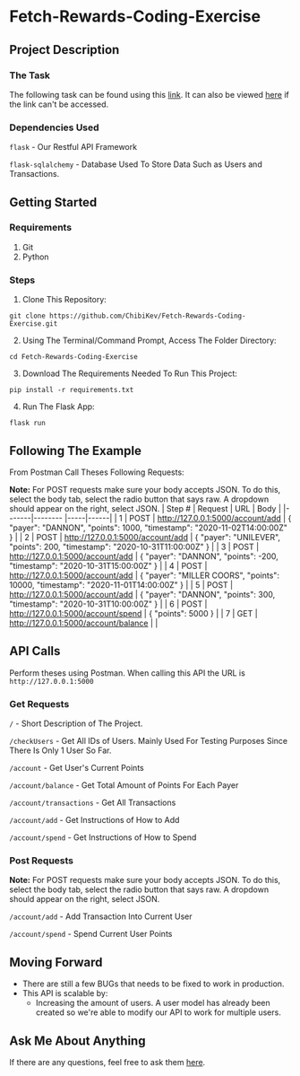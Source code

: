 # Fetch-Rewards-Coding-Exercise
## Project Description
### The Task
The following task can be found using this [link](https://fetch-hiring.s3.us-east-1.amazonaws.com/points.pdf).
It can also be viewed [here](points.pdf) if the link can't be accessed.
### Dependencies Used
`flask` - Our Restful API Framework

`flask-sqlalchemy` - Database Used To Store Data Such as Users and Transactions.
## Getting Started
### Requirements
1. Git
2. Python
### Steps
1. Clone This Repository:
```
git clone https://github.com/ChibiKev/Fetch-Rewards-Coding-Exercise.git
```
2. Using The Terminal/Command Prompt, Access The Folder Directory:
```
cd Fetch-Rewards-Coding-Exercise
```
3. Download The Requirements Needed To Run This Project:
```
pip install -r requirements.txt
```
4. Run The Flask App:
```
flask run
```

## Following The Example
From Postman Call Theses Following Requests:

**Note:** For POST requests make sure your body accepts JSON. To do this, select the body tab, select the radio button that says raw. A dropdown should appear on the right, select JSON.
| Step # | Request | URL | Body |
|-------|-------- |-----|------|
| 1 | POST | http://127.0.0.1:5000/account/add | { "payer": "DANNON", "points": 1000, "timestamp": "2020-11-02T14:00:00Z" } |
| 2 | POST | http://127.0.0.1:5000/account/add | { "payer": "UNILEVER", "points": 200, "timestamp": "2020-10-31T11:00:00Z" } |
| 3 | POST | http://127.0.0.1:5000/account/add | { "payer": "DANNON", "points": -200, "timestamp": "2020-10-31T15:00:00Z" } |
| 4 | POST | http://127.0.0.1:5000/account/add | { "payer": "MILLER COORS", "points": 10000, "timestamp": "2020-11-01T14:00:00Z" } |
| 5 | POST | http://127.0.0.1:5000/account/add | { "payer": "DANNON", "points": 300, "timestamp": "2020-10-31T10:00:00Z" } |
| 6 | POST | http://127.0.0.1:5000/account/spend | { "points": 5000 } |
| 7 | GET | http://127.0.0.1:5000/account/balance | |

## API Calls
Perform theses using Postman.
When calling this API the URL is `http://127.0.0.1:5000`
### Get Requests
`/` - Short Description of The Project.

`/checkUsers` - Get All IDs of Users. Mainly Used For Testing Purposes Since There Is Only 1 User So Far.

`/account` - Get User's Current Points

`/account/balance` - Get Total Amount of Points For Each Payer

`/account/transactions` - Get All Transactions

`/account/add` - Get Instructions of How to Add

`/account/spend` - Get Instructions of How to Spend
### Post Requests
**Note:** For POST requests make sure your body accepts JSON. To do this, select the body tab, select the radio button that says raw. A dropdown should appear on the right, select JSON.

`/account/add` - Add Transaction Into Current User

`/account/spend` - Spend Current User Points

## Moving Forward
- There are still a few BUGs that needs to be fixed to work in production.
- This API is scalable by:
  - Increasing the amount of users. A user model has already been created so we're able to modify our API to work for multiple users.
## Ask Me About Anything
If there are any questions, feel free to ask them [here](https://github.com/ChibiKev/Fetch-Rewards-Coding-Exercise/issues).
